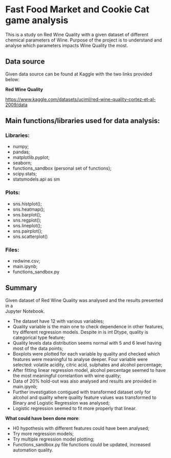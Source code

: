 
# Fast Food Market and Cookie Cat game analysis

This is a study on Red Wine Quality with a given dataset of different chemical parameters of Wine. Purpose of the project is to understand and analyse which parameters impacts Wine Quality the most.


## Data source

Given data source can be found at Kaggle with the two links provided below:

  **Red Wine Quality**  

  https://www.kaggle.com/datasets/uciml/red-wine-quality-cortez-et-al-2009/data



## Main functions/libraries used for data analysis:  

### Libraries:  
- numpy;
- pandas;
- matplotlib.pyplot;
- seaborn;
- functions_sandbox (personal set of functions);
- scipy.stats;  
- statsmodels.api as sm

### Plots:
- sns.histplot();
- sns.heatmap();
- sns.barplot();
- sns.regplot();
- sns.lineplot();
- sns.pairplot();
- sns.scatterplot()
### Files:
- redwine.csv;
- main.ipynb;
- functions_sandbox.py

## Summary
 
Given dataset of Red Wine Quality was analysed and the results presented in a  
Jupyter Notebook.  
- The dataset have 12 with various variables;  
- Quality variable is the main one to check dependence in other features, try different regression models. Despite in is int Dtype, quality is categorical type feature;  
- Quality levels data distribution seems normal with 5 and 6 level having most of the data points;  
- Boxplots were plotted for each variable by quality and checked which features were meaningful to analyse deeper. Four variable were selected: volatile acidity, citric acid, sulphates and alcohol percentage;  
- After fitting linear regression model, alcohol percentage seemed to have the most meaningful correlantion with wine quality;  
- Data of 20% hold-out was also analysed and results are provided in main.ipynb;  
- Further investigation contigued with transformed dataset only for alcohol and quality where quality feature values was transformed to Binary and Logistic Regression was analysed;  
- Logistic regression seemed to fit more properly that linear.  

**What could have been done more**: 
- H0 hypothesis with different features could have been analysed;  
- Try more regression models;  
- Try multiple regression model plotting;  
- Functions_sandbox.py file functions could be updated, increased automation quality.

